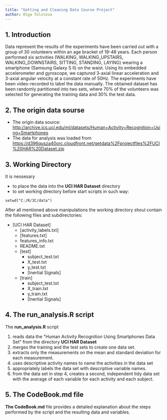 ```yaml
---
title: "Getting and Cleaning Data Course Project"
author: Olga Tolstova
---
```


## 1. Introduction
Data represent the results of the experiments have been carried out with a group of 30 volunteers within an age bracket of 19-48 years. Each person performed six activities (WALKING, WALKING_UPSTAIRS, WALKING_DOWNSTAIRS, SITTING, STANDING, LAYING) wearing a smartphone (Samsung Galaxy S II) on the waist. Using its embedded accelerometer and gyroscope, we captured 3-axial linear acceleration and 3-axial angular velocity at a constant rate of 50Hz. The experiments have been video-recorded to label the data manually. The obtained dataset has been randomly partitioned into two sets, where 70% of the volunteers was selected for generating the training data and 30% the test data. 


## 2. The origin data sourse

- The origin data source: <http://archive.ics.uci.edu/ml/datasets/Human+Activity+Recognition+Using+Smartphones>
- The data for analysis was loaded from <https://d396qusza40orc.cloudfront.net/getdata%2Fprojectfiles%2FUCI%20HAR%20Dataset.zip>


## 3. Working Directory
It is nessesary 
- to place the data into the **UCI HAR Dataset** directory
- to set working directory before start scripts in such way:
```
setwd("C:/R/3C/data")
```
After all mentioned above manipulations the working directory shoul contain the following files and subdirectories:

  * [UCI HAR Dataset]
      * [activity_labels.txt]
      * [features.txt]
      * features_info.txt
      * README.txt
      * [test]
          * subject_test.txt
          * X_test.txt
          * y_test.txt
          * [Inertial Signals]
      * [train]
          * subject_test.txt
          * X_train.txt
          * y_train.txt
          * [Inertial Signals]

## 4. The run_analysis.R script
The **run_analysis.R** script

  1. reads data the "Human Activity Recognition Using Smartphones Data Set" from the directory **UCI HAR Dataset**
  2. merges the training and the test sets to create one data set.
  3. extracts only the measurements on the mean and standard deviation for each measurement.
  4. uses descriptive activity names to name the activities in the data set
  5. appropriately labels the data set with descriptive variable names.
  6. from the data set in step 4, creates a second, independent tidy data set with the average of each variable for each activity and each subject.

## 5. The CodeBook.md file
**The CodeBook.md** file provides a detailed explanation about the steps performed by the script and the resulting data and variables.